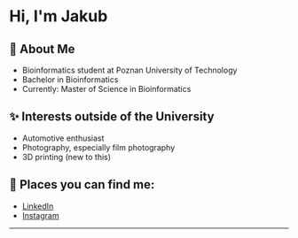# Hi, I'm Jakub

## 🌱 About Me
* Bioinformatics student at Poznan University of Technology <br>
* Bachelor in Bioinformatics <br>
* Currently: Master of Science in Bioinformatics <br>

## ✨ Interests outside of the University
* Automotive enthusiast <br>
* Photography, especially film photography <br>
* 3D printing (new to this) <br>
  
## 📱 Places you can find me:
- [LinkedIn](https://www.linkedin.com/in/j-sudol/ "More about my career")
- [Instagram](https://www.instagram.com/jakubsudol/ "In my free time")

---
